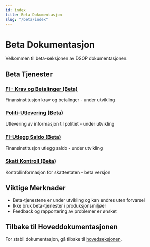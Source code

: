 ```yaml
---
id: index
title: Beta Dokumentasjon
slug: "/beta/index"
---
```


# Beta Dokumentasjon

Velkommen til beta-seksjonen av DSOP dokumentasjonen. 

## Beta Tjenester

### [FI - Krav og Betalinger (Beta)](fi-krav-betalinger/dsop_fi_om)
Finansinstitusjon krav og betalinger - under utvikling

### [Politi-Utlevering (Beta)](politi-utlevering/dsop_v2politi-utlevering_about)
Utlevering av informasjon til politiet - under utvikling

### [FI-Utlegg Saldo (Beta)](fi-utlegg/dsop_fi-utlegg_om)
Finansinstitusjon utlegg saldo - under utvikling

### [Skatt Kontroll (Beta)](skatt-kontroll-beta/dsop_v2kontroll_skatt_about_BETA)
Kontrollinformasjon for skatteetaten - beta versjon



## Viktige Merknader

- Beta-tjenestene er under utvikling og kan endres uten forvarsel
- Ikke bruk beta-tjenester i produksjonsmiljøer
- Feedback og rapportering av problemer er ønsket

## Tilbake til Hoveddokumentasjonen

For stabil dokumentasjon, gå tilbake til [hovedseksjonen](/).
